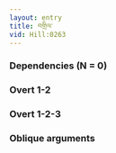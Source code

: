```yaml
---
layout: entry
title: བགྲིལ་
vid: Hill:0263
---
```

### Dependencies (N = 0)


### Overt 1-2


### Overt 1-2-3


### Oblique arguments
